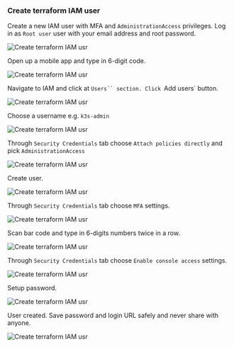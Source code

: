### Create terraform IAM user

Create a new IAM user with MFA and `AdministrationAccess` privileges.
Log in as `Root user` user with your email address and root password.

![Create terraform IAM usr](../img/tf-user-1.png)

Open up a mobile app and type in 6-digit code.

![Create terraform IAM usr](../img/tf-user-2.png)

Navigate to IAM and click at `Users`` section. Click `Add users` button.

![Create terraform IAM usr](../img/tf-user-3.png)

Choose a username e.g. `k3s-admin`

![Create terraform IAM usr](../img/tf-user-4.png)

Through `Security Credentials` tab choose `Attach policies directly` and pick `AdministrationAccess`

![Create terraform IAM usr](../img/tf-user-5.png)

Create user.

![Create terraform IAM usr](../img/tf-user-6.png)

Through `Security Credentials` tab choose `MFA` settings.

![Create terraform IAM usr](../img/tf-user-7.png)

Scan bar code and type in 6-digits numbers twice in a row.

![Create terraform IAM usr](../img/tf-user-8.png)

Through `Security Credentials` tab choose `Enable console access` settings.

![Create terraform IAM usr](../img/tf-user-9.png)

Setup password.

![Create terraform IAM usr](../img/tf-user-10.png)

User created. Save password and login URL safely and never share with anyone.

![Create terraform IAM usr](../img/tf-user-11.png)
